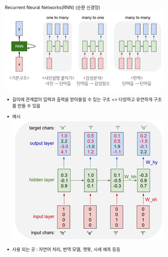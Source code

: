Recurrent Neural Networks(RNN) (순환 신경망)
![RNN](data/RNN.png)
- 길이에 관계없이 입력과 출력을 받아들일 수 있는 구조 => 다양하고 유연하게 구조를 만들 수 있음
- 예시
![RNN_ex](data/RNN_ex.png)

- 사용 되는 곳 : 자연어 처리, 번역 모델, 챗봇, 시세 예측 등등
